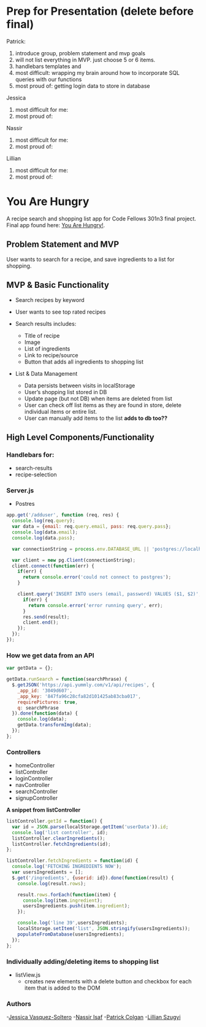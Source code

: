 # Prep for Presentation (delete before final)
Patrick:
1. introduce group, problem statement and mvp goals
2. will not list everything in MVP. just choose 5 or 6 items.
3. handlebars templates and  
4. most difficult: wrapping my brain around how to incorporate SQL queries with our functions
5. most proud of: getting login data to store in database

Jessica
1. most difficult for me:
2. most proud of:

Nassir
1. most difficult for me:
2. most proud of:

Lillian
1. most difficult for me:
2. most proud of:

# You Are Hungry
A recipe search and shopping list app for Code Fellows 301n3 final project. Final app found here: [You Are Hungry!](https://youarehungry.herokuapp.com/ "You Are Hungry!").

## Problem Statement and MVP
User wants to search for a recipe, and save ingredients to a list for shopping.

## MVP & Basic Functionality
+ Search recipes by keyword
+ User wants to see top rated recipes
+ Search results includes:
  + Title of recipe
  + Image
  + List of ingredients
  + Link to recipe/source
  + Button that adds all ingredients to shopping list

+ List & Data Management
  + Data persists between visits in localStorage
  + User’s shopping list stored in DB
  + Update page (but not DB) when items are deleted from list
  + User can check off list items as they are found in store, delete individual items or entire list.
  + User can manually add items to the list **adds to db too??**

## High Level Components/Functionality

### Handlebars for:
  + search-results
  + recipe-selection
  <!-- + viewData.js -->

### Server.js
  + Postres

  ``` javascript
  app.get('/adduser', function (req, res) {
    console.log(req.query);
    var data = {email: req.query.email, pass: req.query.pass};
    console.log(data.email);
    console.log(data.pass);

    var connectionString = process.env.DATABASE_URL || 'postgres://localhost:5432/skinbiology';

    var client = new pg.Client(connectionString);
    client.connect(function(err) {
      if(err) {
        return console.error('could not connect to postgres');
      }

      client.query('INSERT INTO users (email, password) VALUES ($1, $2)', [data.email, data.pass], function(err, result) {
        if(err) {
          return console.error('error running query', err);
        }
        res.send(result);
        client.end();
      });
    });
  });
  ```

### How we get data from an API
``` javascript
var getData = {};

getData.runSearch = function(searchPhrase) {
  $.getJSON('https://api.yummly.com/v1/api/recipes', {
    _app_id: '3049d607',
    _app_key: '847fa96c28cfa82d101425ab83cba017',
    requirePictures: true,
    q: searchPhrase
  }).done(function(data) {
    console.log(data);
    getData.transformImg(data);
  });
};
```
### Controllers
  + homeController
  + listController
  + loginController
  + navController
  + searchController
  + signupController

  **A snippet from listController**
  ``` javascript
  listController.getId = function() {
    var id = JSON.parse(localStorage.getItem('userData')).id;
    console.log('list controller', id);
    listController.clearIngredients();
    listController.fetchIngredients(id);
  };

  listController.fetchIngredients = function(id) {
    console.log('FETCHING INGREDIENTS NOW');
    var usersIngredients = [];
    $.get('/ingredients', {userid: id}).done(function(result) {
      console.log(result.rows);

      result.rows.forEach(function(item) {
        console.log(item.ingredient);
        usersIngredients.push(item.ingredient);
      });

      console.log('line 39',usersIngredients);
      localStorage.setItem('list', JSON.stringify(usersIngredients));
      populateFromDatabase(usersIngredients);
    });
  };
  ```
### Individually adding/deleting items to shopping list
+ listView.js
  + creates new elements with a delete button and checkbox for each item that is added to the DOM

### Authors
-[Jessica Vasquez-Soltero](https://github.com/jessicamvs "Jessica's Github")
-[Nassir Isaf](https://github.com/njisaf "Nassir's Github")
-[Patrick Colgan](https://github.com/patrickjcolgan "Patrick's Github")
-[Lillian Szugyi](https://github.com/lillianszugyi "Lillian's Github")
